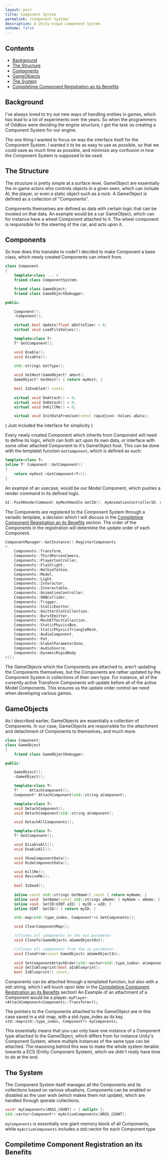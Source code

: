 ```yaml
---
layout: post
title: Component System
permalink: /Component System/
description: A Unity-esque Component System 
onhome: false
---
```

## Contents
- [Background](#background)
- [The Structure](#the-structure)
- [Components](#components)
- [GameObjects](#gameobjects)
- [The System](#the-system)
- [Compiletime Component Registration an its Benefits](#compiletime-component-registration-an-its-benefits)


## Background
I've always loved to try out new ways of handling entities in games, which has lead to a lot of experiments over the years. So when the programmers of Oddbox were deciding the engine structure, I got the task os creating a Component System for our engine. 

The one thing I wanted to focus on was the interface itself for the Component System. I wanted it to be as easy to use as possible, so that we could save as much time as possible, and minimize any confusion in how the Component System is supposed to be used. 


## The Structure
The structure is pretty simple at a surface level. GameObject are essentially the in-game actors who controls objects in a given seen, which can include AI, the player, or even a static object such as a rock. A GameObject is defined as a collection of "Components". 

Components themselves are defined as data with certain logic that can be invoked on that data. An example would be a car GameObject, which can for instance have a wheel Component attached to it. The wheel component is responsible for the steering of the car, and acts upon it. 


## Components
So how does this translate to code? I decided to make Component a base class, which newly created Components can inherit from. 
```cpp
class Component
{
	template<class ... >
	friend class ComponentSystem;

	friend class GameObject;
	friend class GameObjectDebugger;

public:

	Component();
	~Component();

	virtual bool Update(float aDeltaTime) = 0;
	virtual void LoadFileValues();

	template<class T>
	T* GetComponent();

	void Enable();
	void Disable();

	std::string& GetType();
	
	void SetHost(GameObject* aHost);
	GameObject* GetHost() { return myHost; }

	bool IsEnabled() const;
	
	virtual void OnAttach() = 0;
	virtual void OnDetach() = 0;
	virtual void OnKillMe() = 0;

	virtual void InitDataFromJson(const rapidjson::Value& aData);
```
( Just included the interface for simplicity ) 

Every newly created Component which inherits from Component will need to define its logic, which can both act upon its own data, or interface with some other attached Component to it's GameObject host. This can be done with the templatet function `GetComponent`, which is defined as such: 
```cpp
template<class T>
inline T* Component::GetComponent()
{
	return myHost->GetComponent<T>();
}
```

An exampe of an usecase, would be our Model Component, which pushes a render command in its defined logic.
```cpp
GI::PushRenderCommand( myMeshHandle.GetID(), myAnimationControllerID, myShaderInstanceID, GetComponent<Transform>()->GetPosition(), GetComponent<Transform>()->GetForward(), GetComponent<Transform>()->GetUp(), GetComponent<Transform>()->GetScale(), myColor );
```

The Components are registered to the Component System through a variadic template, a decision which I will discuss in the [Compiletime Component Registration an its Benefits](#compiletime-component-registration-an-its-benefits) section. The order of the Components in the registration will determine the update order of each Component. 
```cpp
ComponentManager::GetInstance().RegisterComponents
<
	Components::Transform,
	Components::ThirdPersonCamera,
	Components::PlayerController,
	Components::Flashlight,
	Components::WalkieTalkie,
	Components::Model,
	Components::Light,
	Components::Interactor,
	Components::Interactable,
	Components::AnimationController,
	Components::OBBCollider,
	Components::Trigger,
	Components::StaticEmitter,
	Components::EmitterSlotCollection,
	Components::BurstEmitter,
	Components::MeshEffectCollection,
	Components::StaticPhysicsBox,
	Components::StaticPhysicsTriangleMesh,
	Components::AudioComponent,
	Components::Pot,
	Components::GlobalParameterZone,
	Components::AudioSource,
	Components::DynamicRigidBody
>();
```

The GameObjects which the Components are attached to, aren't updating the Components themselves, but the Components are rather updated by the Component System in collections of their own type. For instance, all of the currently active Transform Components will update before all of the active Model Components. This ensures us the update order control we need when developing various games. 


## GameObjects
As I described earlier, GameObjects are essentially a collection of Components. In our case, GameObjects are responsible for the attachment and detachment of Components to themselves, and much more.
```cpp
class Component;
class GameObject
{
	friend class GameObjectDebugger;

public:

	GameObject();
	~GameObject();

	template<class T>
	T*	   AttachComponent();
	Component* AttachComponent(std::string aComponent);

	template<class T>
	void DetachComponent();
	void DetachComponent(std::string aComponent);

	void DetachAllComponents();

	template<class T>
	T* GetComponent();

	void DisableAll();
	void EnableAll();

	void ShowComponentData();
	void HideComponentData();

	void KillMe();
	void ReviveMe();
	
	bool IsDead();
	
	inline const std::string& GetName() const { return myName; }	
	inline void  SetName(const std::string& aName) { myName = aName; }
	inline void	 SetID(UINT aID) { myID = aID; }
	inline UINT	 GetID() { return myID; }

	std::map<std::type_index, Component*>& GetComponents();

	void ClearComponentMap();

	//Clones all components to the out parameter
	void CloneTo(GameObject& aGameObjectOut);

	//Clones all components from the in parameter
	void CloneFrom(const GameObject& aGameObjectIn);
	
	void SetComponentAttachOrder(std::vector<std::type_index> aComponentAttachOrder);
	void SetIsBlueprint(bool aIsBlueprint);
	bool IsBlueprint() const;
```

Components can be attached through a templated function, but also with a std::string, which I will touch upon later in the [Compiletime Component Registration an its Benefits](#compiletime-component-registration-an-its-benefits) section! An Example of an attachment of a Component would be a player:
`myPlayer->AttachComponent<Components::Transform>();`

The pointers to the Components attached to the GameObject are in this case saved in a std::map, with a std::type_index as its key. 
`std::map<std::type_index, Component*> myComponents;`

This essentially means that you can only have one instance of a Component type attached to the GameObject, which differs from for instance Unity's Component System, where multiple instances of the same type can be attached. The reasoning behind this was to make the whole system iterable towards a ECS (Entity Component System), which we didn't really have time to do at the end. 


## The System
The Component System itself manages all the Components and its collections based on various situations. Components can be enabled or disabled as the user wish (which makes them not update), which are handled through sperate collections. 
```cpp
void* myComponents[ARGS_COUNT] = { nullptr };
std::vector<Component*> myActiveComponents[ARGS_COUNT];
```
`myComponents` is essentially one giant memory block of all Components, while `myActiveComponents` includes a std::vector for each Component type

## Compiletime Component Registration an its Benefits

